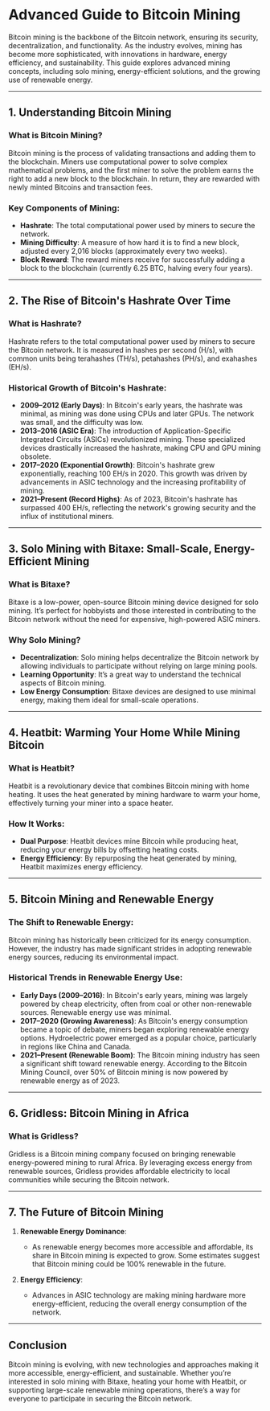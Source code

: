 # Advanced Guide to Bitcoin Mining

Bitcoin mining is the backbone of the Bitcoin network, ensuring its security, decentralization, and functionality. As the industry evolves, mining has become more sophisticated, with innovations in hardware, energy efficiency, and sustainability. This guide explores advanced mining concepts, including solo mining, energy-efficient solutions, and the growing use of renewable energy.

---

## 1. Understanding Bitcoin Mining

### What is Bitcoin Mining?
Bitcoin mining is the process of validating transactions and adding them to the blockchain. Miners use computational power to solve complex mathematical problems, and the first miner to solve the problem earns the right to add a new block to the blockchain. In return, they are rewarded with newly minted Bitcoins and transaction fees.

### Key Components of Mining:
- **Hashrate**: The total computational power used by miners to secure the network.
- **Mining Difficulty**: A measure of how hard it is to find a new block, adjusted every 2,016 blocks (approximately every two weeks).
- **Block Reward**: The reward miners receive for successfully adding a block to the blockchain (currently 6.25 BTC, halving every four years).

---

## 2. The Rise of Bitcoin's Hashrate Over Time

### What is Hashrate?
Hashrate refers to the total computational power used by miners to secure the Bitcoin network. It is measured in hashes per second (H/s), with common units being terahashes (TH/s), petahashes (PH/s), and exahashes (EH/s).

### Historical Growth of Bitcoin's Hashrate:
- **2009–2012 (Early Days)**: In Bitcoin's early years, the hashrate was minimal, as mining was done using CPUs and later GPUs. The network was small, and the difficulty was low.
- **2013–2016 (ASIC Era)**: The introduction of Application-Specific Integrated Circuits (ASICs) revolutionized mining. These specialized devices drastically increased the hashrate, making CPU and GPU mining obsolete.
- **2017–2020 (Exponential Growth)**: Bitcoin's hashrate grew exponentially, reaching 100 EH/s in 2020. This growth was driven by advancements in ASIC technology and the increasing profitability of mining.
- **2021–Present (Record Highs)**: As of 2023, Bitcoin's hashrate has surpassed 400 EH/s, reflecting the network's growing security and the influx of institutional miners.

---

## 3. Solo Mining with Bitaxe: Small-Scale, Energy-Efficient Mining

### What is Bitaxe?
Bitaxe is a low-power, open-source Bitcoin mining device designed for solo mining. It’s perfect for hobbyists and those interested in contributing to the Bitcoin network without the need for expensive, high-powered ASIC miners.

### Why Solo Mining?
- **Decentralization**: Solo mining helps decentralize the Bitcoin network by allowing individuals to participate without relying on large mining pools.
- **Learning Opportunity**: It’s a great way to understand the technical aspects of Bitcoin mining.
- **Low Energy Consumption**: Bitaxe devices are designed to use minimal energy, making them ideal for small-scale operations.

---

## 4. Heatbit: Warming Your Home While Mining Bitcoin

### What is Heatbit?
Heatbit is a revolutionary device that combines Bitcoin mining with home heating. It uses the heat generated by mining hardware to warm your home, effectively turning your miner into a space heater.

### How It Works:
- **Dual Purpose**: Heatbit devices mine Bitcoin while producing heat, reducing your energy bills by offsetting heating costs.
- **Energy Efficiency**: By repurposing the heat generated by mining, Heatbit maximizes energy efficiency.

---

## 5. Bitcoin Mining and Renewable Energy

### The Shift to Renewable Energy:
Bitcoin mining has historically been criticized for its energy consumption. However, the industry has made significant strides in adopting renewable energy sources, reducing its environmental impact.

### Historical Trends in Renewable Energy Use:
- **Early Days (2009–2016)**: In Bitcoin's early years, mining was largely powered by cheap electricity, often from coal or other non-renewable sources. Renewable energy use was minimal.
- **2017–2020 (Growing Awareness)**: As Bitcoin's energy consumption became a topic of debate, miners began exploring renewable energy options. Hydroelectric power emerged as a popular choice, particularly in regions like China and Canada.
- **2021–Present (Renewable Boom)**: The Bitcoin mining industry has seen a significant shift toward renewable energy. According to the Bitcoin Mining Council, over 50% of Bitcoin mining is now powered by renewable energy as of 2023.

---

## 6. Gridless: Bitcoin Mining in Africa

### What is Gridless?
Gridless is a Bitcoin mining company focused on bringing renewable energy-powered mining to rural Africa. By leveraging excess energy from renewable sources, Gridless provides affordable electricity to local communities while securing the Bitcoin network.

---

## 7. The Future of Bitcoin Mining

1. **Renewable Energy Dominance**:
   - As renewable energy becomes more accessible and affordable, its share in Bitcoin mining is expected to grow. Some estimates suggest that Bitcoin mining could be 100% renewable in the future.

2. **Energy Efficiency**:
   - Advances in ASIC technology are making mining hardware more energy-efficient, reducing the overall energy consumption of the network.

---

## Conclusion

Bitcoin mining is evolving, with new technologies and approaches making it more accessible, energy-efficient, and sustainable. Whether you’re interested in solo mining with Bitaxe, heating your home with Heatbit, or supporting large-scale renewable mining operations, there’s a way for everyone to participate in securing the Bitcoin network.